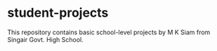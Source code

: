 # student-projects
This repository contains basic school-level projects by M K Siam from Singair Govt. High School.
